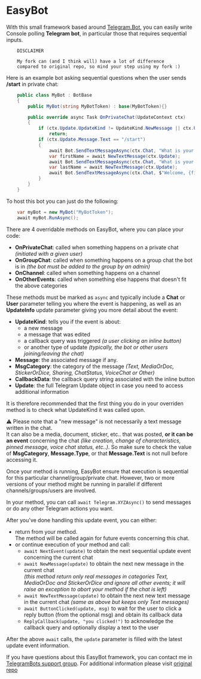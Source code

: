 # EasyBot

With this small framework based around [Telegram.Bot](https://github.com/TelegramBots/Telegram.Bot), you can easily write Console polling **Telegram bot**, in particular those that requires sequential inputs.

```
    DISCLAIMER

    My fork can (and I think will) have a lot of difference
    compared to original repo, so mind your step using my fork :)

```

Here is an example bot asking sequential questions when the user sends **/start** in private chat:
```csharp
    public class MyBot : BotBase
    {
        public MyBot(string MyBotToken) : base(MyBotToken){}

        public override async Task OnPrivateChat(UpdateContext ctx)
        {
            if (ctx.Update.UpdateKind != UpdateKind.NewMessage || ctx.Update.MsgCategory != MsgCategory.Text)
                return;
            if (ctx.Update.Message.Text == "/start")
            {
                await Bot.SendTextMessageAsync(ctx.Chat, "What is your first name?");
                var firstName = await NewTextMessage(ctx.Update);
                await Bot.SendTextMessageAsync(ctx.Chat, "What is your last name?");
                var lastName = await NewTextMessage(ctx.Update);
                await Bot.SendTextMessageAsync(ctx.Chat, $"Welcome, {firstName} {lastName}!");
            }
        }
    }
```

To host this bot you can just do the following:

```csharp
    var myBot = new MyBot("MyBotToken");
    await myBot.RunAsync();
```
There are 4 overridable methods on EasyBot, where you can place your code:
* **OnPrivateChat**: called when something happens on a private chat *(initiated with a given user)*
* **OnGroupChat**: called when something happens on a group chat the bot is in *(the bot must be added to the group by an admin)*
* **OnChannel**: called when something happens on a channel
* **OnOtherEvents**: called when something else happens that doesn't fit the above categories

These methods must be marked as `async` and typically include a **Chat** or **User** parameter telling you where the event is happening, as well as an **UpdateInfo** update parameter giving you more detail about the event:
* **UpdateKind**: tells you if the event is about:
    * a new message
    * a message that was edited
    * a callback query was triggered *(a user clicking an inline button)*
    * or another type of update *(typically, the bot or other users joining/leaving the chat)*
* **Message**: the associated message if any.
* **MsgCategory**: the category of the message *(Text, MediaOrDoc, StickerOrDice, Sharing, ChatStatus, VoiceChat or Other)*
* **CallbackData**: the callback query string associated with the inline button
* **Update**: the full Telegram Update object in case you need to access additional information

It is therefore recommended that the first thing you do in your overriden method is to check what UpdateKind it was called upon.

⚠️ Please note that a "new message" is not necessarily a text message written in the chat.
<br/>It can also be a media, document, sticker, etc.. that was posted, **or it can be an event** concerning the chat *(like creation, change of characteristics, pinned message, voice chat status, etc..)*. So make sure to check the value of **MsgCategory**, **Message.Type**, or that **Message.Text** is not null before accessing it.

Once your method is running, EasyBot ensure that execution is sequential for this particular channel/group/private chat.
However, two or more versions of your method might be running in parallel if different channels/groups/users are involved.

In your method, you can call `await Telegram.XYZAsync()` to send messages or do any other Telegram actions you want.

After you've done handling this update event, you can either:
* return from your method.
  <br/>The method will be called again for future events concerning this chat.
* or continue execution of your method and call:
    * `await NextEvent(update)` to obtain the next sequential update event concerning the current chat
    * `await NewMessage(update)` to obtain the next new message in the current chat
      <br/>*(this method return only real messages in categories Text, MediaOrDoc and StickerOrDice and ignore all other events; it will raise an exception to abort your method if the chat is left)*
    * `await NewTextMessage(update)` to obtain the next new text message in the current chat
      *(same as above but keeps only Text messages)*
    * `await ButtonClicked(update, msg)` to wait for the user to click a reply button (from the optional msg) and obtain its callback data
    * `ReplyCallback(update, "you clicked!")` to acknowledge the callback query and optionally display a text to the user

After the above `await` calls, the `update` parameter is filled with the latest update event information.

If you have questions about this EasyBot framework, you can contact me in [TelegramBots support group](https://t.me/joinchat/B35YY0QbLfd034CFnvCtCA).
For additional information please visit [original repo](https://raw.githubusercontent.com/wiz0u/YourEasyBot)
